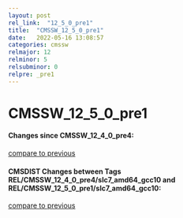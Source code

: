 ```yaml
---
layout: post
rel_link:  "12_5_0_pre1"
title:  "CMSSW_12_5_0_pre1"
date:   2022-05-16 13:08:57
categories: cmssw
relmajor: 12
relminor: 5
relsubminor: 0
relpre: _pre1
---
```


# CMSSW_12_5_0_pre1
#### Changes since CMSSW_12_4_0_pre4:
[compare to previous](https://github.com/cms-sw/cmssw/compare/CMSSW_12_4_0_pre4...CMSSW_12_5_0_pre1)



#### CMSDIST Changes between Tags REL/CMSSW_12_4_0_pre4/slc7_amd64_gcc10 and REL/CMSSW_12_5_0_pre1/slc7_amd64_gcc10:
[compare to previous](https://github.com/cms-sw/cmsdist/compare/REL/CMSSW_12_4_0_pre4/slc7_amd64_gcc10...REL/CMSSW_12_5_0_pre1/slc7_amd64_gcc10)


